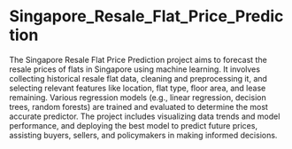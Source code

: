 # Singapore_Resale_Flat_Price_Prediction

The Singapore Resale Flat Price Prediction project aims to forecast the resale prices of flats in Singapore using machine learning. It involves collecting historical resale flat data, cleaning and preprocessing it, and selecting relevant features like location, flat type, floor area, and lease remaining. Various regression models (e.g., linear regression, decision trees, random forests) are trained and evaluated to determine the most accurate predictor. The project includes visualizing data trends and model performance, and deploying the best model to predict future prices, assisting buyers, sellers, and policymakers in making informed decisions.
